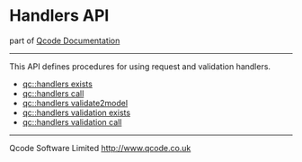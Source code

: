 Handlers API
======================

part of [Qcode Documentation](index.md)

* * *

This API defines procedures for using request and validation handlers.

* [qc::handlers exists](procs/handlers-exists.md)
* [qc::handlers call](procs/handlers-call.md)
* [qc::handlers validate2model](procs/handlers-validate2model.md)
* [qc::handlers validation exists](procs/handlers-validation-exists.md)
* [qc::handlers validation call](procs/handlers-validation-call.md)

* * *

Qcode Software Limited <http://www.qcode.co.uk>
